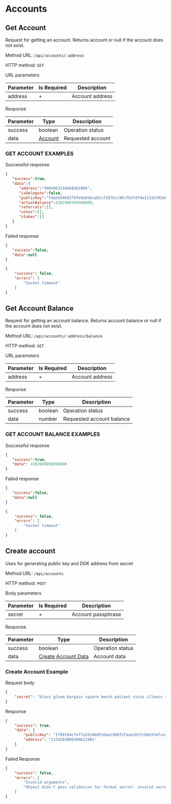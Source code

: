 # Accounts

## Get Account

Request for getting an account. Returns account or null if the account does not exist.

Method URL: `/api/accounts/:address`

HTTP method: `GET`

URL parameters

| Parameter | Is Required | Description     |
|-----------|-------------|-----------------|
| address   | +           | Account address |

Response

| Parameter | Type                                                                                   | Description       |
|-----------|----------------------------------------------------------------------------------------|-------------------|
| success   | boolean                                                                                | Operation status  |
| data      | [Account](https://github.com/AraiEzzra/DDKCORE/blob/master/docs/api/models.md#account) | Requested account |

### GET ACCOUNT EXAMPLES

Successful response

```json
{
   "success":true,
   "data":{
      "address":"4995063339468361088",
      "isDelegate":false,
      "publicKey":"f4ae589b02f97e9ab5bce61cf187bcc96cfb3fdf9a11333703a682b7d47c8dc2",
      "actualBalance":4202990199580000,
      "referrals":[],
      "votes":[],
      "stakes":[]
   }
}
```

Failed response

```json
{
   "success":false,
   "data":null
}
```

```json
{
    "success": false,
    "errors": [
        "Socket timeout"
    ]
}
```

## Get Account Balance

Request for getting an account balance. Returns account balance or null if the account does not exist.

Method URL: `/api/accounts/:address/balance`

HTTP method: `GET`

URL parameters

| Parameter | Is Required | Description     |
|-----------|-------------|-----------------|
| address   | +           | Account address |

Response

| Parameter | Type    | Description               |
|-----------|---------|---------------------------|
| success   | boolean | Operation status          |
| data      | number  | Requested account balance |

### GET ACCOUNT BALANCE EXAMPLES

Successful response

```json
{
   "success":true,
   "data": 4202989898990000
}
```

Failed response

```json
{
   "success":false,
   "data":null
}
```

```json
{
    "success": false,
    "errors": [
        "Socket timeout"
    ]
}
```

## Create account

Uses for generating public key and DDK address from secret

Method URL: `/api/accounts`

HTTP method: `POST`

Body parameters

| Parameter | Is Required | Description             |
|-----------|-------------|-------------------------|
| secret    | +           | Account passphrase      |

Response

| Parameter | Type                                   | Description               |
|-----------|----------------------------------------|---------------------------|
| success   | boolean                                | Operation status          |
| data      | [Create Account Data](../model.md#create-account-data) | Account data |

### Create Account Example

Request body

```json
{
	"secret": "bless gloom bargain square bench patient since illness tobacco garden cargo naive"
}
```

Response

```json
{
    "success": true,
    "data": {
        "publicKey": "1f89194cfe77e2d146053daec998f2feaa165fcb6d334fcea219a82822fdbcbf",
        "address": "1134283086390612901"
    }
}
```

Failed Response

```json
{
    "success": false,
    "errors": [
        "Invalid arguments",
        "Object didn't pass validation for format secret: invalid secret"
    ]
}
```
